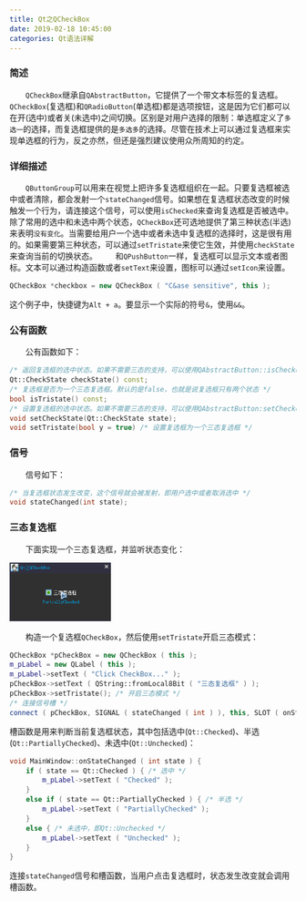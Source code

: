 ```yaml
---
title: Qt之QCheckBox
date: 2019-02-18 10:45:00
categories: Qt语法详解
---
```

### 简述

&emsp;&emsp;`QCheckBox`继承自`QAbstractButton`，它提供了一个带文本标签的复选框。`QCheckBox`(复选框)和`QRadioButton`(单选框)都是选项按钮，这是因为它们都可以在开(选中)或者关(未选中)之间切换。区别是对用户选择的限制：单选框定义了`多选一`的选择，而复选框提供的是`多选多`的选择。尽管在技术上可以通过复选框来实现单选框的行为，反之亦然，但还是强烈建议使用众所周知的约定。

### 详细描述

&emsp;&emsp;`QButtonGroup`可以用来在视觉上把许多复选框组织在一起。只要复选框被选中或者清除，都会发射一个`stateChanged`信号。如果想在复选框状态改变的时候触发一个行为，请连接这个信号，可以使用`isChecked`来查询复选框是否被选中。除了常用的选中和未选中两个状态，`QCheckBox`还可选地提供了第三种状态(半选)来表明`没有变化`。当需要给用户一个选中或者未选中复选框的选择时，这是很有用的。如果需要第三种状态，可以通过`setTristate`来使它生效，并使用`checkState`来查询当前的切换状态。
&emsp;&emsp;和`QPushButton`一样，复选框可以显示文本或者图标。文本可以通过构造函数或者`setText`来设置，图标可以通过`setIcon`来设置。

``` cpp
QCheckBox *checkbox = new QCheckBox ( "C&ase sensitive", this );
```

这个例子中，快捷键为`Alt + a`。要显示一个实际的符号`&`，使用`&&`。

### 公有函数

&emsp;&emsp;公有函数如下：

``` cpp
/* 返回复选框的选中状态。如果不需要三态的支持，可以使用QAbstractButton::isChecked，它返回一个布尔值 */
Qt::CheckState checkState() const;
/* 复选框是否为一个三态复选框。默认的是false，也就是说复选框只有两个状态 */
bool isTristate() const;
/* 设置复选框的选中状态。如果不需要三态的支持，可以使用QAbstractButton:setChecked，它接受一个布尔值 */
void setCheckState(Qt::CheckState state);
void setTristate(bool y = true) /* 设置复选框为一个三态复选框 */
```

### 信号

&emsp;&emsp;信号如下：

``` cpp
/* 当复选框状态发生改变，这个信号就会被发射，即用户选中或者取消选中 */
void stateChanged(int state);
```

### 三态复选框

&emsp;&emsp;下面实现一个三态复选框，并监听状态变化：

<img src="./Qt之QCheckBox/1.png" height="103" width="178">

&emsp;&emsp;构造一个复选框`QCheckBox`，然后使用`setTristate`开启三态模式：

``` cpp
QCheckBox *pCheckBox = new QCheckBox ( this );
m_pLabel = new QLabel ( this );
m_pLabel->setText ( "Click CheckBox..." );
pCheckBox->setText ( QString::fromLocal8Bit ( "三态复选框" ) );
pCheckBox->setTristate(); /* 开启三态模式 */
/* 连接信号槽 */
connect ( pCheckBox, SIGNAL ( stateChanged ( int ) ), this, SLOT ( onStateChanged ( int ) ) );
```

槽函数是用来判断当前复选框状态，其中包括选中(`Qt::Checked`)、半选(`Qt::PartiallyChecked`)、未选中(`Qt::Unchecked`)：

``` cpp
void MainWindow::onStateChanged ( int state ) {
    if ( state == Qt::Checked ) { /* 选中 */
        m_pLabel->setText ( "Checked" );
    }
    else if ( state == Qt::PartiallyChecked ) { /* 半选 */
        m_pLabel->setText ( "PartiallyChecked" );
    }
    else { /* 未选中，即Qt::Unchecked */
        m_pLabel->setText ( "Unchecked" );
    }
}
```

连接`stateChanged`信号和槽函数，当用户点击复选框时，状态发生改变就会调用槽函数。